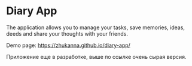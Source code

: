 # Diary App

The application allows you to manage your tasks, save memories, ideas, deeds and share your thoughts with your friends.

Demo page: https://zhukanna.github.io/diary-app/

Приложение еще в разработке, выше по ссылке очень сырая версия.
